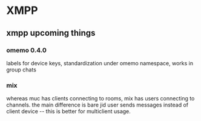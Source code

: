 # XMPP

## xmpp upcoming things

### omemo 0.4.0
labels for device keys, standardization under omemo namespace, works in group chats

### mix
whereas muc has clients connecting to rooms, mix has users connecting to channels. the main difference is bare jid user sends messages instead of client device -- this is better for multiclient usage.